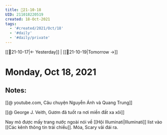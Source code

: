 ```yaml
---
title: 📝21-10-18
UID: 211018220519
created: 18-Oct-2021
tags:
  - '#created/2021/Oct/18'
  - '#daily'
  - '#daily/private'
---
```

[[📝21-10-17|<- Yesterday]] | [[📝21-10-19|Tomorrow ->]]
# Monday, Oct 18, 2021

## Notes:

[[@ youtube.com, Câu chuyện Nguyễn Ánh và Quang Trung]]

[[@ George J. Veith, Gươm đã tuốt ra nơi miền đất xa xôi]]

Nay mò được mấy trang nước ngoài nói về [[Hội Illuminati|Illuminati]] list vào [[Các kênh thông tin trái chiều]]. Móa, Scary vãi đái ra.